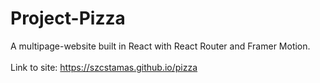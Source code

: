 # Project-Pizza
A multipage-website built in React with React Router and Framer Motion.<br><br>
Link to site: <a href="#">https://szcstamas.github.io/pizza</a>